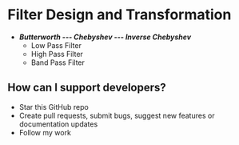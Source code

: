 # Filter Design and Transformation


- ***Butterworth --- Chebyshev --- Inverse Chebyshev***
  - Low Pass Filter
  - High Pass Filter
  - Band Pass Filter


  
## How can I support developers?
- Star this GitHub repo
- Create pull requests, submit bugs, suggest new features or documentation updates
- Follow my work